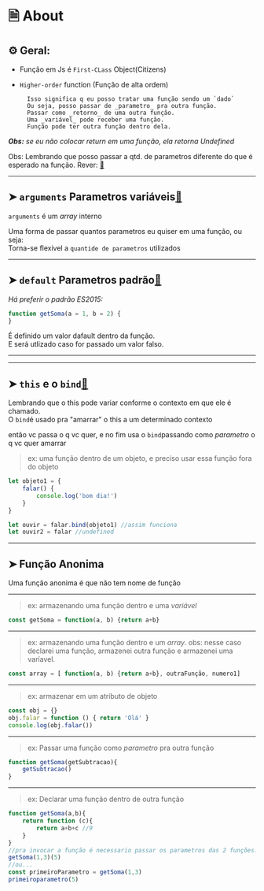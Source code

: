 # 🗎 About
## ⚙️ Geral:

* Função em Js é `First-CLass` Object(Citizens)
* `Higher-order` function (Função de alta ordem)

        Isso significa q eu posso tratar uma função sendo um `dado`
        Ou seja, posso passar de _parametro_ pra outra função.
        Passar como _retorno_ de uma outra função.
        Uma _variável_ pode receber uma função.
        Função pode ter outra função dentro dela.

_**Obs:** se eu não colocar return em uma função, ela retorna *Undefined*_

Obs: Lembrando que posso passar a qtd. de parametros diferente do que é esperado na função. Rever: [🔗](https://github.com/RoniDeringer/curso_web_moderno/blob/master/fundamentos_4/funcoes1.js)
 
 
___
## ➤ `arguments` Parametros variáveis[🔗](https://github.com/RoniDeringer/curso_web_moderno/blob/master/funcoes_6/paramsVariaveis.js)

`arguments` é um _array_ interno

Uma forma de passar quantos parametros eu quiser em uma função, ou seja:<br>
Torna-se flexivel a `quantide de parametros` utilizados

___

## ➤ `default` Parametros padrão[🔗](https://github.com/RoniDeringer/curso_web_moderno/blob/master/funcoes_6/paramPadrao.js)

*Há preferir o padrão ES2015:*
~~~~javascript
function getSoma(a = 1, b = 2) {
} 
~~~~

É definido um valor dafault dentro da função. <br> 
E será utlizado caso for passado um valor falso.

___
___

## ➤ `this` e o `bind`[🔗](https://github.com/RoniDeringer/curso_web_moderno/blob/master/funcoes_6/thisBind.js)

Lembrando que o this pode variar conforme o contexto em que ele é chamado.<br>
O `bind`é usado pra "amarrar" o this a um determinado contexto

então vc passa o q vc quer, e no fim usa o `bind`passando como _parametro_ o q vc quer amarrar
>ex: uma função dentro de um objeto, e preciso usar essa função fora do objeto
~~~~javascript
let objeto1 = {
    falar() {
        console.log('bom dia!')
    } 
}

let ouvir = falar.bind(objeto1) //assim funciona
let ouvir2 = falar //undefined
~~~~



___
## ➤ Função Anonima 

Uma função anonima é que não tem nome de função
___
>ex: armazenando uma função dentro e uma *variável*
~~~~javascript
const getSoma = function(a, b) {return a+b}
~~~~
___
>ex: armazenando uma função dentro e um *array*. obs: nesse caso declarei uma função, armazenei outra função e armazenei uma varíavel.
~~~~javascript
const array = [ function(a, b) {return a+b}, outraFunção, numero1] 
~~~~
___
>ex: armazenar em um atributo de objeto
~~~~javascript
const obj = {}
obj.falar = function () { return 'Olá' }
console.log(obj.falar()) 
~~~~
___
>ex: Passar uma função como *parametro* pra outra função
~~~~javascript
function getSoma(getSubtracao){
    getSubtracao()
}
~~~~
___
>ex: Declarar uma função dentro de outra função
~~~~javascript
function getSoma(a,b){
    return function (c){
        return a+b+c //9
    }
}
//pra invocar a função é necessario passar os parametros das 2 funções:
getSoma(1,3)(5)
//ou...
const primeiroParametro = getSoma(1,3)
primeiroparametro(5)
~~~~




